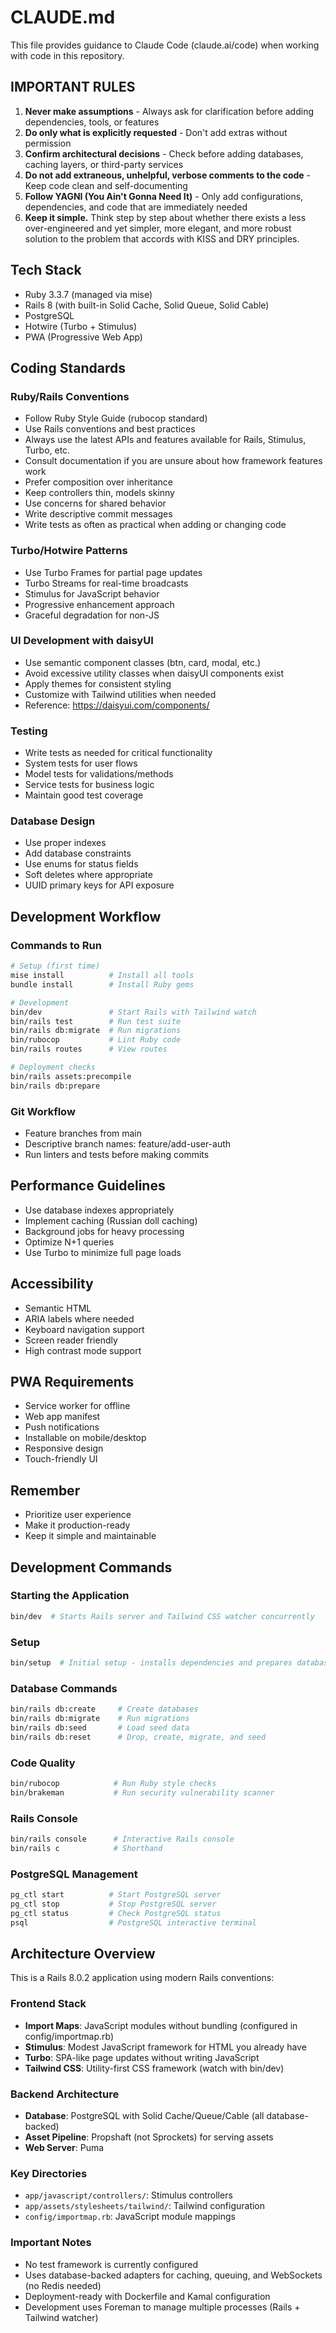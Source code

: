 # CLAUDE.md

This file provides guidance to Claude Code (claude.ai/code) when working with code in this repository.

## IMPORTANT RULES

1. **Never make assumptions** - Always ask for clarification before adding dependencies, tools, or features
2. **Do only what is explicitly requested** - Don't add extras without permission
3. **Confirm architectural decisions** - Check before adding databases, caching layers, or third-party services
4. **Do not add extraneous, unhelpful, verbose comments to the code** - Keep code clean and self-documenting
5. **Follow YAGNI (You Ain't Gonna Need It)** - Only add configurations, dependencies, and code that are immediately needed
6. **Keep it simple.** Think step by step about whether there exists a less over-engineered and yet simpler, more elegant, and more robust solution to the problem that accords with KISS and DRY principles.

## Tech Stack

- Ruby 3.3.7 (managed via mise)
- Rails 8 (with built-in Solid Cache, Solid Queue, Solid Cable)
- PostgreSQL
- Hotwire (Turbo + Stimulus)
- PWA (Progressive Web App)

## Coding Standards

### Ruby/Rails Conventions

- Follow Ruby Style Guide (rubocop standard)
- Use Rails conventions and best practices
- Always use the latest APIs and features available for Rails, Stimulus, Turbo, etc.
- Consult documentation if you are unsure about how framework features work
- Prefer composition over inheritance
- Keep controllers thin, models skinny
- Use concerns for shared behavior
- Write descriptive commit messages
- Write tests as often as practical when adding or changing code

### Turbo/Hotwire Patterns

- Use Turbo Frames for partial page updates
- Turbo Streams for real-time broadcasts
- Stimulus for JavaScript behavior
- Progressive enhancement approach
- Graceful degradation for non-JS

### UI Development with daisyUI

- Use semantic component classes (btn, card, modal, etc.)
- Avoid excessive utility classes when daisyUI components exist
- Apply themes for consistent styling
- Customize with Tailwind utilities when needed
- Reference: https://daisyui.com/components/

### Testing

- Write tests as needed for critical functionality
- System tests for user flows
- Model tests for validations/methods
- Service tests for business logic
- Maintain good test coverage

### Database Design

- Use proper indexes
- Add database constraints
- Use enums for status fields
- Soft deletes where appropriate
- UUID primary keys for API exposure

## Development Workflow

### Commands to Run

```bash
# Setup (first time)
mise install          # Install all tools
bundle install        # Install Ruby gems

# Development
bin/dev               # Start Rails with Tailwind watch
bin/rails test        # Run test suite
bin/rails db:migrate  # Run migrations
bin/rubocop           # Lint Ruby code
bin/rails routes      # View routes

# Deployment checks
bin/rails assets:precompile
bin/rails db:prepare
```

### Git Workflow

- Feature branches from main
- Descriptive branch names: feature/add-user-auth
- Run linters and tests before making commits

## Performance Guidelines

- Use database indexes appropriately
- Implement caching (Russian doll caching)
- Background jobs for heavy processing
- Optimize N+1 queries
- Use Turbo to minimize full page loads

## Accessibility

- Semantic HTML
- ARIA labels where needed
- Keyboard navigation support
- Screen reader friendly
- High contrast mode support

## PWA Requirements

- Service worker for offline
- Web app manifest
- Push notifications
- Installable on mobile/desktop
- Responsive design
- Touch-friendly UI

## Remember

- Prioritize user experience
- Make it production-ready
- Keep it simple and maintainable

## Development Commands

### Starting the Application

```bash
bin/dev  # Starts Rails server and Tailwind CSS watcher concurrently
```

### Setup

```bash
bin/setup  # Initial setup - installs dependencies and prepares database
```

### Database Commands

```bash
bin/rails db:create     # Create databases
bin/rails db:migrate    # Run migrations
bin/rails db:seed       # Load seed data
bin/rails db:reset      # Drop, create, migrate, and seed
```

### Code Quality

```bash
bin/rubocop            # Run Ruby style checks
bin/brakeman           # Run security vulnerability scanner
```

### Rails Console

```bash
bin/rails console      # Interactive Rails console
bin/rails c            # Shorthand
```

### PostgreSQL Management

```bash
pg_ctl start          # Start PostgreSQL server
pg_ctl stop           # Stop PostgreSQL server  
pg_ctl status         # Check PostgreSQL status
psql                  # PostgreSQL interactive terminal
```

## Architecture Overview

This is a Rails 8.0.2 application using modern Rails conventions:

### Frontend Stack

- **Import Maps**: JavaScript modules without bundling (configured in config/importmap.rb)
- **Stimulus**: Modest JavaScript framework for HTML you already have
- **Turbo**: SPA-like page updates without writing JavaScript
- **Tailwind CSS**: Utility-first CSS framework (watch with bin/dev)

### Backend Architecture

- **Database**: PostgreSQL with Solid Cache/Queue/Cable (all database-backed)
- **Asset Pipeline**: Propshaft (not Sprockets) for serving assets
- **Web Server**: Puma

### Key Directories

- `app/javascript/controllers/`: Stimulus controllers
- `app/assets/stylesheets/tailwind/`: Tailwind configuration
- `config/importmap.rb`: JavaScript module mappings

### Important Notes

- No test framework is currently configured
- Uses database-backed adapters for caching, queuing, and WebSockets (no Redis needed)
- Deployment-ready with Dockerfile and Kamal configuration
- Development uses Foreman to manage multiple processes (Rails + Tailwind watcher)
